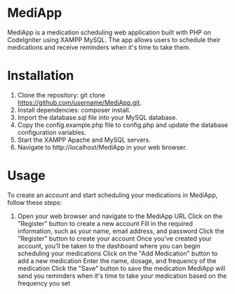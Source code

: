 # MediApp

MediApp is a medication scheduling web application built with PHP on CodeIgniter using XAMPP MySQL. The app allows users to schedule their medications and receive reminders when it's time to take them.
# Installation
1. Clone the repository: git clone https://github.com/username/MediApp.git.
2. Install dependencies: composer install.
3. Import the database.sql file into your MySQL database.
4. Copy the config.example.php file to config.php and update the database configuration variables.
5. Start the XAMPP Apache and MySQL servers.
6. Navigate to http://localhost/MediApp in your web browser.
# Usage  
To create an account and start scheduling your medications in MediApp, follow these steps:

1. Open your web browser and navigate to the MediApp URL
Click on the "Register" button to create a new account
Fill in the required information, such as your name, email address, and password
Click the "Register" button to create your account
Once you've created your account, you'll be taken to the dashboard where you can begin scheduling your medications
Click on the "Add Medication" button to add a new medication
Enter the name, dosage, and frequency of the medication
Click the "Save" button to save the medication
MediApp will send you reminders when it's time to take your medication based on the frequency you set
